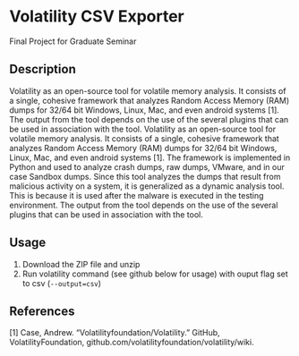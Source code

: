 # Volatility CSV Exporter
Final Project for Graduate Seminar

## Description
Volatility as an open-source tool for volatile memory analysis. It consists of a single, cohesive framework that analyzes Random Access Memory (RAM) dumps for 32/64 bit Windows, Linux, Mac, and even android systems [1]. The output from the tool depends on the use of the several plugins that can be used in association with the tool. Volatility as an open-source tool for volatile memory analysis. It consists of a single, cohesive framework that analyzes Random Access Memory (RAM) dumps for 32/64 bit Windows, Linux, Mac, and even android systems [1]. The framework is implemented in Python and used to analyze crash dumps, raw dumps, VMware, and in our case Sandbox dumps. Since this tool analyzes the dumps that result from malicious activity on a system, it is generalized as a dynamic analysis tool. This is because it is used after the malware is executed in the testing environment. The output from the tool depends on the use of the several plugins that can be used in association with the tool.

## Usage
1. Download the ZIP file and unzip
2. Run volatility command (see github below for usage) with ouput flag set to csv (`--output=csv`)

## References
[1] Case, Andrew. “Volatilityfoundation/Volatility.” GitHub, VolatilityFoundation, github.com/volatilityfoundation/volatility/wiki.
